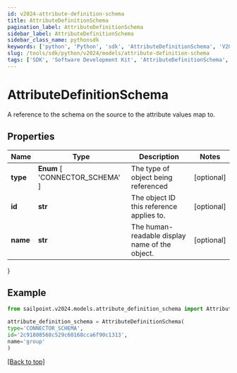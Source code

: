 ```yaml
---
id: v2024-attribute-definition-schema
title: AttributeDefinitionSchema
pagination_label: AttributeDefinitionSchema
sidebar_label: AttributeDefinitionSchema
sidebar_class_name: pythonsdk
keywords: ['python', 'Python', 'sdk', 'AttributeDefinitionSchema', 'V2024AttributeDefinitionSchema'] 
slug: /tools/sdk/python/v2024/models/attribute-definition-schema
tags: ['SDK', 'Software Development Kit', 'AttributeDefinitionSchema', 'V2024AttributeDefinitionSchema']
---
```


# AttributeDefinitionSchema

A reference to the schema on the source to the attribute values map to.

## Properties

Name | Type | Description | Notes
------------ | ------------- | ------------- | -------------
**type** |  **Enum** [  'CONNECTOR_SCHEMA' ] | The type of object being referenced | [optional] 
**id** | **str** | The object ID this reference applies to. | [optional] 
**name** | **str** | The human-readable display name of the object. | [optional] 
}

## Example

```python
from sailpoint.v2024.models.attribute_definition_schema import AttributeDefinitionSchema

attribute_definition_schema = AttributeDefinitionSchema(
type='CONNECTOR_SCHEMA',
id='2c91808568c529c60168cca6f90c1313',
name='group'
)

```
[[Back to top]](#) 

